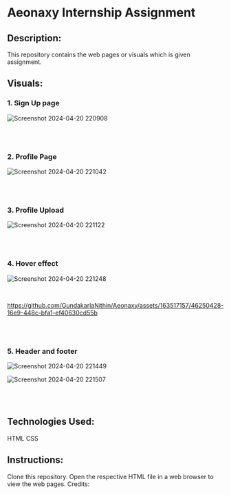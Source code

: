 # Aeonaxy Internship Assignment

## Description:
This repository contains the web pages or visuals which is given assignment.

## Visuals:
### 1. Sign Up page

 ![Screenshot 2024-04-20 220908](https://github.com/GundakarlaNithin/Aeonaxy/assets/163517157/d8e31b57-ce4f-478e-a4b4-357558a95256)

 <br><br>

### 2. Profile Page

![Screenshot 2024-04-20 221042](https://github.com/GundakarlaNithin/Aeonaxy/assets/163517157/9fef6c4f-5071-41f5-b05f-a5df2c4de922)

<br><br>

### 3. Profile Upload

![Screenshot 2024-04-20 221122](https://github.com/GundakarlaNithin/Aeonaxy/assets/163517157/85d64497-affc-46ac-9132-a29c2d27aefc)

<br><br>

### 4. Hover effect

![Screenshot 2024-04-20 221248](https://github.com/GundakarlaNithin/Aeonaxy/assets/163517157/d94a62ee-2165-4ef6-8aa2-ae8868c67a28)

<br>

https://github.com/GundakarlaNithin/Aeonaxy/assets/163517157/46250428-16e9-448c-bfa1-ef40630cd55b


<br><br>

### 5. Header and footer

![Screenshot 2024-04-20 221449](https://github.com/GundakarlaNithin/Aeonaxy/assets/163517157/fe809453-de37-409c-8941-cd3678c67f6d)

![Screenshot 2024-04-20 221507](https://github.com/GundakarlaNithin/Aeonaxy/assets/163517157/16c049eb-b592-45a0-b102-906717b763d6)


<br><br>

## Technologies Used:
HTML
CSS

## Instructions:
Clone this repository.
Open the respective HTML file in a web browser to view the web pages.
Credits:
